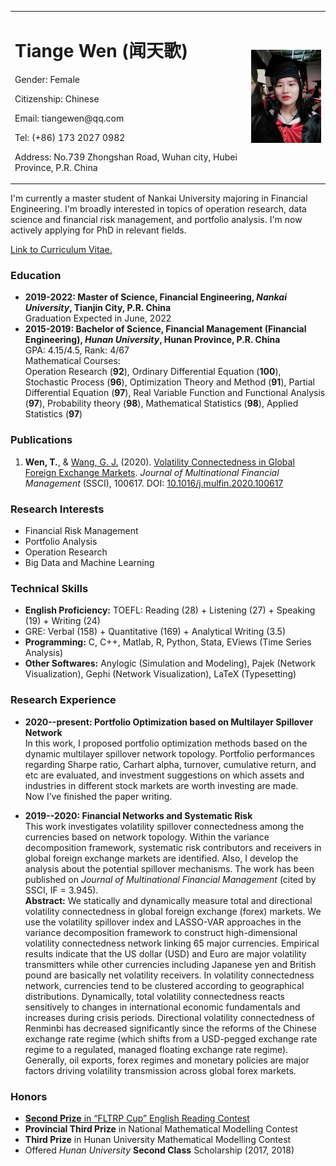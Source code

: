 <table border="0">
  <tr>
    <td width="75%">
      <h1>Tiange Wen (闻天歌)</h1>
      <p>Gender: Female</p>
      <p>Citizenship: Chinese</p>
      <p>Email: tiangewen@qq.com</p>
      <p>Tel: (+86) 173 2027 0982</p>
      <p>Address: No.739 Zhongshan Road, Wuhan city, Hubei Province, P.R. China</p>
    </td>
    <td width="25%">
      <img src="/photo.jpg" width="100%">     
    </td>
  </tr>
</table>  

I'm currently a master student of Nankai University majoring in Financial Engineering. I'm broadly interested in topics of operation research, data science and financial risk management, and portfolio analysis. I'm now actively applying for PhD in relevant fields. 

[Link to Curriculum Vitae.](/CV.pdf)

### Education
- **2019-2022: Master of Science, Financial Engineering, _Nankai University_, Tianjin City, P.R. China**  
Graduation Expected in June, 2022
- **2015-2019: Bachelor of Science, Financial Management (Financial Engineering), _Hunan University_, Hunan Province, P.R. China**  
  GPA: 4.15/4.5, Rank: 4/67    
  Mathematical Courses:     
Operation Research (**92**), Ordinary Differential Equation (**100**), Stochastic Process (**96**), Optimization Theory and Method (**91**), Partial Differential Equation (**97**), Real Variable Function and Functional Analysis (**97**), Probability theory (**98**), Mathematical Statistics (**98**), Applied Statistics (**97**)  

### Publications
1. **Wen, T.**, & [Wang, G. J.](https://researchgate.net/profile/Gang_Jin_Wang) (2020). [Volatility Connectedness in Global Foreign Exchange Markets](/VCGFM.pdf). _Journal of Multinational Financial Management_ (SSCI), 100617. DOI: [10.1016/j.mulfin.2020.100617](https://linkinghub.elsevier.com/retrieve/pii/S1042444X20300062) 

### Research Interests
- Financial Risk Management
- Portfolio Analysis
- Operation Research
- Big Data and Machine Learning

### Technical Skills 
- **English Proficiency:** TOEFL: Reading (28) + Listening (27) + Speaking (19) + Writing (24)  
- GRE: Verbal (158) + Quantitative (169) + Analytical Writing (3.5)
- **Programming:** C, C++, Matlab, R, Python, Stata, EViews (Time Series Analysis)   
- **Other Softwares:** Anylogic (Simulation and Modeling), Pajek (Network Visualization), Gephi (Network Visualization), LaTeX (Typesetting) 

### Research Experience
- **2020--present: Portfolio Optimization based on Multilayer Spillover Network**  
In this work, I proposed portfolio optimization methods based on the dynamic multilayer spillover network topology. Portfolio performances regarding Sharpe ratio, Carhart alpha, turnover, cumulative return, and etc are evaluated, and investment suggestions on which assets and industries in different stock markets are worth investing are made.  
Now I’ve finished the paper writing.

- **2019--2020: Financial Networks and Systematic Risk**  
This work investigates volatility spillover connectedness among the currencies based on network topology. Within the variance decomposition framework, systematic risk contributors and receivers in global foreign exchange markets are identified. Also, I develop the analysis about the potential spillover mechanisms. The work has been published on _Journal of Multinational Financial Management_ (cited by SSCI, IF = 3.945).  
**Abstract:** We statically and dynamically measure total and directional volatility connectedness in global foreign exchange (forex) markets. We use the volatility spillover index and LASSO-VAR approaches in the variance decomposition framework to construct high-dimensional volatility connectedness network linking 65 major currencies. Empirical results indicate that the US dollar (USD) and Euro are major volatility transmitters while other currencies including Japanese yen and British pound are basically net volatility receivers. In volatility connectedness network, currencies tend to be clustered according to geographical distributions. Dynamically, total volatility connectedness reacts sensitively to changes in international economic fundamentals and increases during crisis periods. Directional volatility connectedness of Renminbi has decreased significantly since the reforms of the Chinese exchange rate regime (which shifts from a USD-pegged exchange rate regime to a regulated, managed floating exchange rate regime). Generally, oil exports, forex regimes and monetary policies are major factors driving volatility transmission across global forex markets.

### Honors
- [**Second Prize** in “FLTRP Cup” English Reading Contest](/FLTRP.jpg)  
- **Provincial Third Prize** in National Mathematical Modelling Contest  
- **Third Prize** in Hunan University Mathematical Modelling Contest
- Offered _Hunan University_ **Second Class** Scholarship (2017, 2018) 




